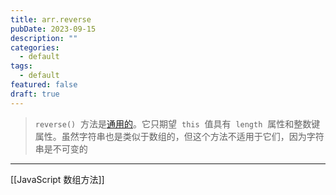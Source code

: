 ```yaml
---
title: arr.reverse
pubDate: 2023-09-15
description: ""
categories:
  - default
tags:
  - default
featured: false
draft: true
---
```

> `reverse()`  方法是[通用的](https://developer.mozilla.org/zh-CN/docs/Web/JavaScript/Reference/Global_Objects/Array#%E9%80%9A%E7%94%A8%E6%95%B0%E7%BB%84%E6%96%B9%E6%B3%95)。它只期望  `this`  值具有  `length`  属性和整数键属性。虽然字符串也是类似于数组的，但这个方法不适用于它们，因为字符串是不可变的

---

[[JavaScript 数组方法]]
